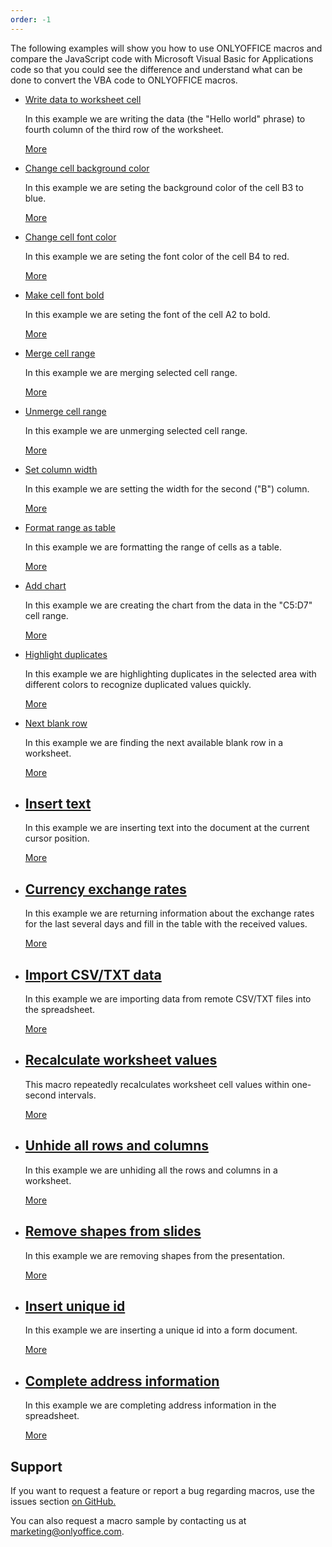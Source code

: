 ```yaml
---
order: -1
---
```


The following examples will show you how to use ONLYOFFICE macros and compare the JavaScript code with Microsoft Visual Basic for Applications code so that you could see the difference and understand what can be done to convert the VBA code to ONLYOFFICE macros.

* [](/plugin/macrosamples/writedatatoworksheetcell)

  [Write data to worksheet cell](/plugin/macrosamples/writedatatoworksheetcell)

  In this example we are writing the data (the "Hello world" phrase) to fourth column of the third row of the worksheet.

  [More](/plugin/macrosamples/writedatatoworksheetcell)

* [](/plugin/macrosamples/changecellbackgroundcolor)

  [Change cell background color](/plugin/macrosamples/changecellbackgroundcolor)

  In this example we are seting the background color of the cell B3 to blue.

  [More](/plugin/macrosamples/changecellbackgroundcolor)

* [](/plugin/macrosamples/changecellfontcolor)

  [Change cell font color](/plugin/macrosamples/changecellfontcolor)

  In this example we are seting the font color of the cell B4 to red.

  [More](/plugin/macrosamples/changecellfontcolor)

* [](/plugin/macrosamples/makecellfontbold)

  [Make cell font bold](/plugin/macrosamples/makecellfontbold)

  In this example we are seting the font of the cell A2 to bold.

  [More](/plugin/macrosamples/makecellfontbold)

* [](/plugin/macrosamples/mergecellrange)

  [Merge cell range](/plugin/macrosamples/mergecellrange)

  In this example we are merging selected cell range.

  [More](/plugin/macrosamples/mergecellrange)

* [](/plugin/macrosamples/unmergecellrange)

  [Unmerge cell range](/plugin/macrosamples/unmergecellrange)

  In this example we are unmerging selected cell range.

  [More](/plugin/macrosamples/unmergecellrange)

* [](/plugin/macrosamples/setcolumnwidth)

  [Set column width](/plugin/macrosamples/setcolumnwidth)

  In this example we are setting the width for the second ("B") column.

  [More](/plugin/macrosamples/setcolumnwidth)

* [](/plugin/macrosamples/formatrangeasatable)

  [Format range as table](/plugin/macrosamples/formatrangeasatable)

  In this example we are formatting the range of cells as a table.

  [More](/plugin/macrosamples/formatrangeasatable)

* [](/plugin/macrosamples/addchart)

  [Add chart](/plugin/macrosamples/addchart)

  In this example we are creating the chart from the data in the "C5:D7" cell range.

  [More](/plugin/macrosamples/addchart)

* [](/plugin/macrosamples/highlightduplicates)

  [Highlight duplicates](/plugin/macrosamples/highlightduplicates)

  In this example we are highlighting duplicates in the selected area with different colors to recognize duplicated values quickly.

  [More](/plugin/macrosamples/highlightduplicates)

* [](/plugin/macrosamples/nextblankrow)

  [Next blank row](/plugin/macrosamples/nextblankrow)

  In this example we are finding the next available blank row in a worksheet.

  [More](/plugin/macrosamples/nextblankrow)

* [](/plugin/macrosamples/inserttext)

  ## [Insert text](/plugin/macrosamples/inserttext)

  In this example we are inserting text into the document at the current cursor position.

  [More](/plugin/macrosamples/inserttext)

* [](/plugin/macrosamples/currencyexchangerates)

  ## [Currency exchange rates](/plugin/macrosamples/currencyexchangerates)

  In this example we are returning information about the exchange rates for the last several days and fill in the table with the received values.

  [More](/plugin/macrosamples/currencyexchangerates)

* [](/plugin/macrosamples/importcsv)

  ## [Import CSV/TXT data](/plugin/macrosamples/importcsv)

  In this example we are importing data from remote CSV/TXT files into the spreadsheet.

  [More](/plugin/macrosamples/importcsv)

* [](/plugin/macrosamples/recalculatevalues)

  ## [Recalculate worksheet values](/plugin/macrosamples/recalculatevalues)

  This macro repeatedly recalculates worksheet cell values within one-second intervals.

  [More](/plugin/macrosamples/recalculatevalues)

* [](/plugin/macrosamples/unhideallrows)

  ## [Unhide all rows and columns](/plugin/macrosamples/unhideallrows)

  In this example we are unhiding all the rows and columns in a worksheet.

  [More](/plugin/macrosamples/unhideallrows)

* [](/plugin/macrosamples/removeshapes)

  ## [Remove shapes from slides](/plugin/macrosamples/removeshapes)

  In this example we are removing shapes from the presentation.

  [More](/plugin/macrosamples/removeshapes)

* [](/plugin/macrosamples/insertid)

  ## [Insert unique id](/plugin/macrosamples/insertid)

  In this example we are inserting a unique id into a form document.

  [More](/plugin/macrosamples/insertid)

* [](/plugin/macrosamples/completeaddressinformation)

  ## [Complete address information](/plugin/macrosamples/completeaddressinformation)

  In this example we are completing address information in the spreadsheet.

  [More](/plugin/macrosamples/completeaddressinformation)

## Support

If you want to request a feature or report a bug regarding macros, use the issues section [on GitHub.](https://github.com/ONLYOFFICE/plugin-macros/issues)

You can also request a macro sample by contacting us at <marketing@onlyoffice.com>.
